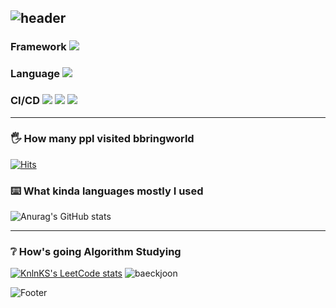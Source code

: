 ![header](https://capsule-render.vercel.app/api?text=Bbringworld&animation=fadeIn&type=waving&color=auto&height=200&section=header)
---
### Framework <a href="https://spring.io" target="_blank"><img src="https://img.shields.io/badge/spring -6DB33F?style=plastic&logo=spring&logoColor=6DB33F"/></a> <br>

### Language <a href="https://spring.io" target="_blank"><img src="https://img.shields.io/badge/Java-DC0D15?style=plastic&logo=java&logoColor=DC0D15"/></a> <br>

### CI/CD <a href="https://spring.io" target="_blank"><img src="https://img.shields.io/badge/Jenkins-D24939?style=plastic&logo=springboot&logoColor=D24939"/></a> <a href="https://spring.io" target="_blank"><img src="https://img.shields.io/badge/Amazon AWS-232F3E?style=plastic&logo=Amazon AWS&logoColor=232F3E"/></a> <a href="https://spring.io" target="_blank"><img src="https://img.shields.io/badge/Amazon EC2-232F3E?style=plastic&logo=Amazon EC2&logoColor=232F3E"/></a> <br>
---

### 🖐 How many ppl visited bbringworld 
[![Hits](https://hits.seeyoufarm.com/api/count/incr/badge.svg?url=https%3A%2F%2Fgithub.com%2Fbbring2&count_bg=%23FF7F50&title_bg=%23D2B48C&icon=apachecassandra.svg&icon_color=%23FF0000&title=hits&edge_flat=false)](https://hits.seeyoufarm.com)


### ⌨️ What kinda languages mostly I used <br> 
![Anurag's GitHub stats](https://github-readme-stats-sigma-five.vercel.app/api?username=bbring2&show_icons=true&theme=tokyonight)


---

### ❔ How's going Algorithm Studying

[![KnlnKS's LeetCode stats](https://leetcode-stats-six.vercel.app/?username=jennachoi27)](https://github.com/KnlnKS/leetcode-stats)
![baeckjoon](http://sign.junnyland.com:8877/api/info/boj?userId=jennachoi27)


![Footer](https://capsule-render.vercel.app/api?type=waving&color=auto&height=200&section=footer)
